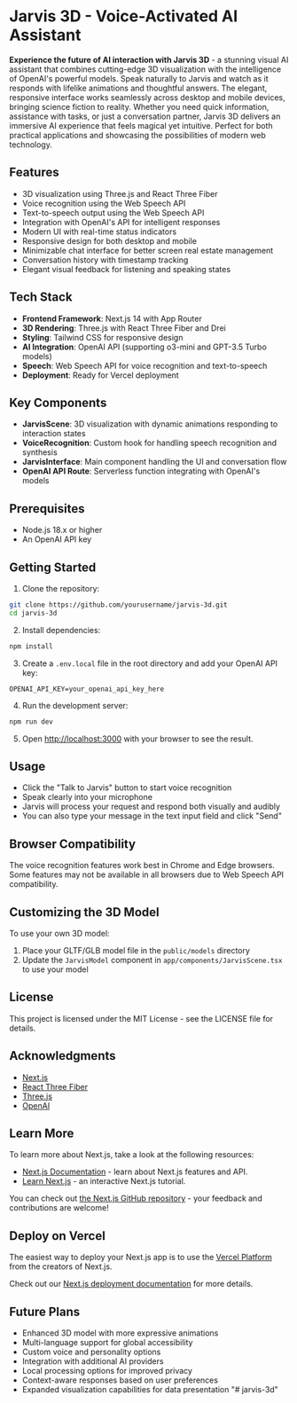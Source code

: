 # Jarvis 3D - Voice-Activated AI Assistant

**Experience the future of AI interaction with Jarvis 3D** - a stunning visual AI assistant that combines cutting-edge 3D visualization with the intelligence of OpenAI's powerful models. Speak naturally to Jarvis and watch as it responds with lifelike animations and thoughtful answers. The elegant, responsive interface works seamlessly across desktop and mobile devices, bringing science fiction to reality. Whether you need quick information, assistance with tasks, or just a conversation partner, Jarvis 3D delivers an immersive AI experience that feels magical yet intuitive. Perfect for both practical applications and showcasing the possibilities of modern web technology.

## Features

- 3D visualization using Three.js and React Three Fiber
- Voice recognition using the Web Speech API
- Text-to-speech output using the Web Speech API
- Integration with OpenAI's API for intelligent responses
- Modern UI with real-time status indicators
- Responsive design for both desktop and mobile
- Minimizable chat interface for better screen real estate management
- Conversation history with timestamp tracking
- Elegant visual feedback for listening and speaking states

## Tech Stack

- **Frontend Framework**: Next.js 14 with App Router
- **3D Rendering**: Three.js with React Three Fiber and Drei
- **Styling**: Tailwind CSS for responsive design
- **AI Integration**: OpenAI API (supporting o3-mini and GPT-3.5 Turbo models)
- **Speech**: Web Speech API for voice recognition and text-to-speech
- **Deployment**: Ready for Vercel deployment

## Key Components

- **JarvisScene**: 3D visualization with dynamic animations responding to interaction states
- **VoiceRecognition**: Custom hook for handling speech recognition and synthesis
- **JarvisInterface**: Main component handling the UI and conversation flow
- **OpenAI API Route**: Serverless function integrating with OpenAI's models

## Prerequisites

- Node.js 18.x or higher
- An OpenAI API key

## Getting Started

1. Clone the repository:

```bash
git clone https://github.com/yourusername/jarvis-3d.git
cd jarvis-3d
```

2. Install dependencies:

```bash
npm install
```

3. Create a `.env.local` file in the root directory and add your OpenAI API key:

```
OPENAI_API_KEY=your_openai_api_key_here
```

4. Run the development server:

```bash
npm run dev
```

5. Open [http://localhost:3000](http://localhost:3000) with your browser to see the result.

## Usage

- Click the "Talk to Jarvis" button to start voice recognition
- Speak clearly into your microphone
- Jarvis will process your request and respond both visually and audibly
- You can also type your message in the text input field and click "Send"

## Browser Compatibility

The voice recognition features work best in Chrome and Edge browsers. Some features may not be available in all browsers due to Web Speech API compatibility.

## Customizing the 3D Model

To use your own 3D model:

1. Place your GLTF/GLB model file in the `public/models` directory
2. Update the `JarvisModel` component in `app/components/JarvisScene.tsx` to use your model

## License

This project is licensed under the MIT License - see the LICENSE file for details.

## Acknowledgments

- [Next.js](https://nextjs.org/)
- [React Three Fiber](https://github.com/pmndrs/react-three-fiber)
- [Three.js](https://threejs.org/)
- [OpenAI](https://openai.com/)

## Learn More

To learn more about Next.js, take a look at the following resources:

- [Next.js Documentation](https://nextjs.org/docs) - learn about Next.js features and API.
- [Learn Next.js](https://nextjs.org/learn) - an interactive Next.js tutorial.

You can check out [the Next.js GitHub repository](https://github.com/vercel/next.js) - your feedback and contributions are welcome!

## Deploy on Vercel

The easiest way to deploy your Next.js app is to use the [Vercel Platform](https://vercel.com/new?utm_medium=default-template&filter=next.js&utm_source=create-next-app&utm_campaign=create-next-app-readme) from the creators of Next.js.

Check out our [Next.js deployment documentation](https://nextjs.org/docs/app/building-your-application/deploying) for more details.

## Future Plans

- Enhanced 3D model with more expressive animations
- Multi-language support for global accessibility
- Custom voice and personality options
- Integration with additional AI providers
- Local processing options for improved privacy
- Context-aware responses based on user preferences
- Expanded visualization capabilities for data presentation
"# jarvis-3d" 
